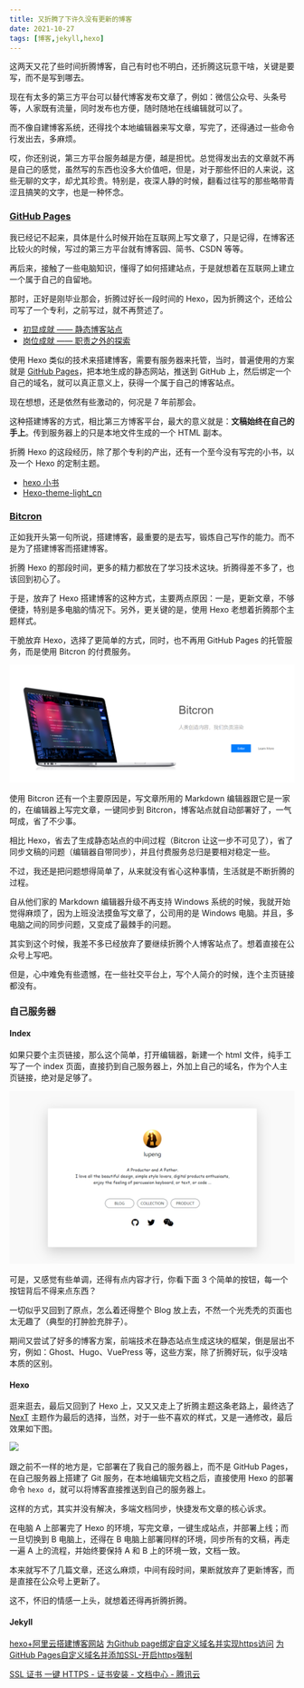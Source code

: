 ```yaml
---
title: 又折腾了下许久没有更新的博客
date: 2021-10-27
tags: [博客,jekyll,hexo]
---
```


这两天又花了些时间折腾博客，自己有时也不明白，还折腾这玩意干啥，关键是要写，而不是写到哪去。
<!-- more -->

现在有太多的第三方平台可以替代博客发布文章了，例如：微信公众号、头条号等，人家既有流量，同时发布也方便，随时随地在线编辑就可以了。

而不像自建博客系统，还得找个本地编辑器来写文章，写完了，还得通过一些命令行发出去，多麻烦。

哎，你还别说，第三方平台服务越是方便，越是担忧。总觉得发出去的文章就不再是自己的感觉，虽然写的东西也没多大价值吧，但是，对于那些怀旧的人来说，这些无聊的文字，却尤其珍贵。特别是，夜深人静的时候，翻看过往写的那些略带青涩且搞笑的文字，也是一种怀念。

### [GitHub Pages](https://docs.github.com/cn/pages/getting-started-with-github-pages/about-github-pages)

我已经记不起来，具体是什么时候开始在互联网上写文章了，只是记得，在博客还比较火的时候，写过的第三方平台就有博客园、简书、CSDN 等等。

再后来，接触了一些电脑知识，懂得了如何搭建站点，于是就想着在互联网上建立一个属于自己的自留地。

那时，正好是刚毕业那会，折腾过好长一段时间的 Hexo，因为折腾这个，还给公司写了一个专利，之前写过，就不再赘述了。

- [初显成就 —— 静态博客站点](https://mp.weixin.qq.com/s?__biz=MjM5MDQ4NjUwMg==&mid=2649197647&idx=1&sn=4d76c07130362b81198777cbcd77990c&chksm=be5736c68920bfd088fff5f585772030bcd2b80583cb1a31bb0c62df2c2170076d9a525f9b8d&scene=178&cur_album_id=1337905242612269057#rd)
- [岗位成就 —— 职责之外的探索](https://mp.weixin.qq.com/s?__biz=MjM5MDQ4NjUwMg==&mid=2649197657&idx=1&sn=06500cd46baeff360bf02b2bf5e9fe7f&chksm=be5736d08920bfc62e2b752a298e379fd2aba55310fc1a1e128d57ac2f75c635c0ec97a63a63&token=1584174037&lang=zh_CN#rd)

使用 Hexo 类似的技术来搭建博客，需要有服务器来托管，当时，普遍使用的方案就是 [GitHub Pages](https://docs.github.com/cn/pages/getting-started-with-github-pages/about-github-pages)，把本地生成的静态网站，推送到 GitHub 上，然后绑定一个自己的域名，就可以真正意义上，获得一个属于自己的博客站点。

现在想想，还是依然有些激动的，何况是 7 年前那会。

这种搭建博客的方式，相比第三方博客平台，最大的意义就是：**文稿始终在自己的手上**。传到服务器上的只是本地文件生成的一个 HTML 副本。

折腾 Hexo 的这段经历，除了那个专利的产出，还有一个至今没有写完的小书，以及一个 Hexo 的定制主题。

- [hexo 小书](https://hexo.course.90byte.com/)
- [Hexo-theme-light_cn](https://github.com/pengloo53/Hexo-theme-light_cn)

### [Bitcron](https://www.bitcron.com/)

正如我开头第一句所说，搭建博客，最重要的是去写，锻炼自己写作的能力。而不是为了搭建博客而搭建博客。

折腾 Hexo 的那段时间，更多的精力都放在了学习技术这块。折腾得差不多了，也该回到初心了。

于是，放弃了 Hexo 搭建博客的这种方式，主要两点原因：一是，更新文章，不够便捷，特别是多电脑的情况下。另外，更关键的是，使用 Hexo 老想着折腾那个主题样式。

干脆放弃 Hexo，选择了更简单的方式，同时，也不再用 GitHub Pages 的托管服务，而是使用 Bitcron 的付费服务。

![](/image/2021-10-27-blog-to-jekyll/image-20211027162109269.png)

使用 Bitcron 还有一个主要原因是，写文章所用的 Markdown 编辑器跟它是一家的，在编辑器上写完文章，一键同步到 Bitcron，博客站点就自动部署好了，一气呵成，省了不少事。

相比 Hexo，省去了生成静态站点的中间过程（Bitcron 让这一步不可见了），省了同步文稿的问题（编辑器自带同步），并且付费服务总归是要相对稳定一些。

不过，我还是把问题想得简单了，从来就没有省心这种事情，生活就是不断折腾的过程。

自从他们家的 Markdown 编辑器升级不再支持 Windows 系统的时候，我就开始觉得麻烦了，因为上班没法摸鱼写文章了，公司用的是 Windows 电脑。并且，多电脑之间的同步问题，又变成了最棘手的问题。

其实到这个时候，我差不多已经放弃了要继续折腾个人博客站点了。想着直接在公众号上写吧。

但是，心中难免有些遗憾，在一些社交平台上，写个人简介的时候，连个主页链接都没有。

### 自己服务器
#### Index

如果只要个主页链接，那么这个简单，打开编辑器，新建一个 html 文件，纯手工写了一个 index 页面，直接扔到自己服务器上，外加上自己的域名，作为个人主页链接，绝对是足够了。

![](/image/2021-10-27-blog-to-jekyll/image-20211027175547322.png)

可是，又感觉有些单调，还得有点内容才行，你看下面 3 个简单的按钮，每一个按钮背后不得来点东西？

一切似乎又回到了原点，怎么着还得整个 Blog 放上去，不然一个光秃秃的页面也太无趣了（典型的打肿脸充胖子）。

期间又尝试了好多的博客方案，前端技术在静态站点生成这块的框架，倒是层出不穷，例如：Ghost、Hugo、VuePress 等，这些方案，除了折腾好玩，似乎没啥本质的区别。

#### Hexo

逛来逛去，最后又回到了 Hexo 上，又又又走上了折腾主题这条老路上，最终选了 [NexT](https://github.com/theme-next/hexo-theme-next) 主题作为最后的选择，当然，对于一些不喜欢的样式，又是一通修改，最后效果如下图。

![](/image/$title$/2021-10-29-00-20-36.png)


跟之前不一样的地方是，它部署在了我自己的服务器上，而不是 GitHub Pages，在自己服务器上搭建了 Git 服务，在本地编辑完文档之后，直接使用 Hexo 的部署命令 `hexo d`，就可以将博客直接推送到自己的服务器上。

这样的方式，其实并没有解决，多端文档同步，快捷发布文章的核心诉求。

在电脑 A 上部署完了 Hexo 的环境，写完文章，一键生成站点，并部署上线；而一旦切换到 B 电脑上，还得在 B 电脑上部署同样的环境，同步所有的文稿，再走一遍 A 上的流程，并始终要保持 A 和 B 上的环境一致，文档一致。

本来就写不了几篇文章，还这么麻烦，中间有段时间，果断就放弃了更新博客，而是直接在公众号上更新了。

这不，怀旧的情感一上头，就想着还得再折腾折腾。

#### Jekyll






[hexo+阿里云搭建博客网站](https://qianguyihao.com/post/2020-09-19-hexo-aliyun-blog/)
[为Github page绑定自定义域名并实现https访问](https://blog.csdn.net/yucicheung/article/details/79560027)
[为GitHub Pages自定义域名并添加SSL-开启https强制](https://javef.github.io/2018/04/%E4%B8%BAGitHub-Pages%E8%87%AA%E5%AE%9A%E4%B9%89%E5%9F%9F%E5%90%8D%E5%B9%B6%E6%B7%BB%E5%8A%A0SSL-%E5%BC%80%E5%90%AFHTTPS%E5%BC%BA%E5%88%B6/#:~:text=%E9%BB%98%E8%AE%A4%E6%83%85%E5%86%B5%E4%B8%8B%E4%BD%BF%E7%94%A8GitHub%20Pages%E7%9A%84%E7%BB%99%E5%AE%9A%E5%9F%9F%E5%90%8D%E5%88%99%E6%94%AF%E6%8C%81http%E5%92%8Chttps%E4%B8%A4%E7%A7%8D%E5%8D%8F%E8%AE%AE%EF%BC%8C%E4%BD%86%E6%98%AF%E5%A6%82%E6%9E%9C%E4%BD%BF%E7%94%A8%E8%87%AA%E5%AE%9A%E4%B9%89%E5%9F%9F%E5%90%8D%E7%9A%84%E8%AF%9D%EF%BC%8C%E5%88%99%E5%8F%AA%E8%83%BD%E9%80%9A%E8%BF%87%20http%3A%2F%2F%20%E8%AE%BF%E9%97%AE%EF%BC%8C%E4%B9%9F%E5%B0%B1%E6%98%AF%E8%AF%B4%E6%88%91%E4%BB%AC%E5%9C%A8%20Github%E4%B8%8A%E6%90%AD%E5%BB%BA%20Hexo,%E6%88%96Jekyll%20%E4%B8%BB%E9%A2%98%E5%8D%9A%E5%AE%A2%20%E5%90%8E%EF%BC%8C%E9%80%9A%E8%BF%87%20CNAME%20%E7%BB%91%E5%AE%9A%E4%B8%AA%E4%BA%BA%E5%9F%9F%E5%90%8D%E5%90%8E%EF%BC%8C%E6%88%91%E4%BB%AC%E5%8F%AA%E8%83%BD%E9%80%9A%E8%BF%87%20http%3A%2F%2F%20%E5%9F%9F%E5%90%8D%E6%9D%A5%E8%AE%BF%E9%97%AE%E3%80%82)

[SSL 证书 一键 HTTPS - 证书安装 - 文档中心 - 腾讯云](https://cloud.tencent.com/document/product/400/58062)